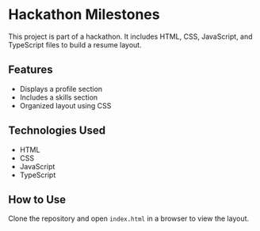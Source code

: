 # Hackathon Milestones

This project is part of a hackathon. It includes HTML, CSS, JavaScript, and TypeScript files to build a resume layout. 

## Features
- Displays a profile section
- Includes a skills section
- Organized layout using CSS

## Technologies Used
- HTML
- CSS
- JavaScript
- TypeScript

## How to Use
Clone the repository and open `index.html` in a browser to view the layout.
